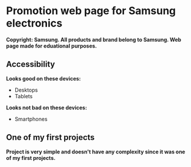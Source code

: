 # Promotion web page for Samsung electronics

**Copyright: Samsung. All products and brand belong to Samsung. Web page made for eduational purposes.**

## Accessibility

**Looks good on these devices:**
- Desktops
- Tablets

**Looks not bad on these devices:**
- Smartphones

## One of my first projects

**Project is very simple and doesn't have any complexity since it was one of my first projects.**